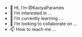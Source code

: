 - 👋 Hi, I’m @KaviyaParames
- 👀 I’m interested in ...
- 🌱 I’m currently learning ...
- 💞️ I’m looking to collaborate on ...
- 📫 How to reach me ...

<!---
KaviyaParames/KaviyaParames is a ✨ special ✨ repository because its `README.md` (this file) appears on your GitHub profile.
You can click the Preview link to take a look at your changes.
--->
